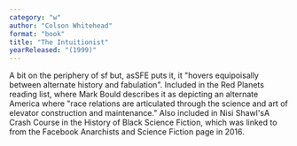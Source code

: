 ```yaml
---
category: "w"
author: "Colson Whitehead"
format: "book"
title: "The Intuitionist"
yearReleased: "(1999)"
---
```

A bit on the periphery of sf but, asSFE puts it, it "hovers equipoisally between alternate history and fabulation". Included in the Red Planets reading list, where Mark Bould describes it as depicting an alternate America where "race relations are articulated through the science and art of elevator construction and maintenance." Also included in Nisi Shawl'sA Crash Course in the History of Black Science Fiction, which was linked to from the Facebook Anarchists and Science Fiction page in 2016.